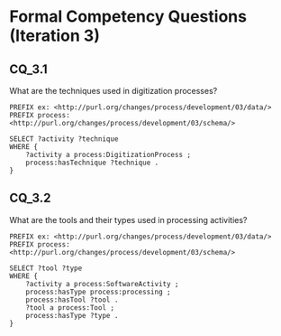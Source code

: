 # Formal Competency Questions (Iteration 3)
## CQ_3.1
What are the techniques used in digitization processes?

```SPARQL
PREFIX ex: <http://purl.org/changes/process/development/03/data/>
PREFIX process: <http://purl.org/changes/process/development/03/schema/>

SELECT ?activity ?technique
WHERE {
    ?activity a process:DigitizationProcess ;
    process:hasTechnique ?technique .
}
```

## CQ_3.2
What are the tools and their types used in processing activities?

```SPARQL
PREFIX ex: <http://purl.org/changes/process/development/03/data/>
PREFIX process: <http://purl.org/changes/process/development/03/schema/>

SELECT ?tool ?type
WHERE {
    ?activity a process:SoftwareActivity ;
    process:hasType process:processing ;
    process:hasTool ?tool .
    ?tool a process:Tool ;
    process:hasType ?type .
}
```